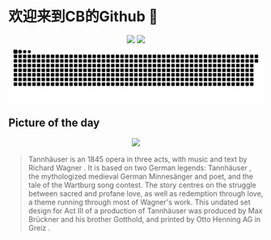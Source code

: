 
# 欢迎来到CB的Github 👋

<div align="center">
  <img height="137px" src="https://github-readme-stats.vercel.app/api?username=SuperCB&show_icons=true&theme=radical" />
  <img height="137px" src="https://github-readme-stats.vercel.app/api/top-langs/?username=SuperCB&hide_title=true&hide_border=true&layout=compact&langs_count=6&text_color=000&icon_color=fff" />
</div>


<div align="center">
    <img src="./contribution-snake/github-contribution-grid-snake.svg" />
</div>



## Picture of the day
<div align="center">
  <img width=400px src="https://upload.wikimedia.org/wikipedia/commons/thumb/9/92/Tavola_5%2C_bozzetto_di_Gebr%C3%BCder_Br%C3%BCckner_per_Tannh%C3%A4user_%28s.d.%29_-_Archivio_Storico_Ricordi_ICON011721_-_Restoration%2C_crop.jpg/599px-Tavola_5%2C_bozzetto_di_Gebr%C3%BCder_Br%C3%BCckner_per_Tannh%C3%A4user_%28s.d.%29_-_Archivio_Storico_Ricordi_ICON011721_-_Restoration%2C_crop.jpg" />
</div>

>Tannhäuser  is an 1845  opera  in three acts, with music and text by  Richard Wagner . It is based on two German legends:  Tannhäuser , the mythologized medieval German  Minnesänger  and poet, and the tale of the  Wartburg  song contest. The story centres on the struggle between sacred and profane love, as well as redemption through love, a theme running through most of Wagner's work. This undated set design for Act III of a production of  Tannhäuser  was produced by  Max Brückner  and his brother Gotthold, and printed by Otto Henning AG in  Greiz .


